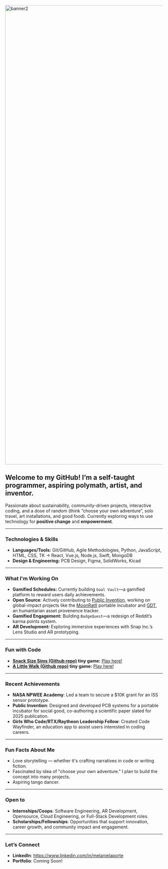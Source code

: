 <img width="1463" alt="banner2" src="https://github.com/user-attachments/assets/9047bda8-871f-4e04-946b-141c93481074">

## Welcome to my GitHub! I’m a self-taught programmer, aspiring polymath, artist, and inventor. 
Passionate about sustainability, community-driven projects, interactive coding, and a dose of random (think “choose your own adventure”, solo travel, art installations, and good food). Currently exploring ways to use technology for **positive change** and **empowerment**.

---

### Technologies & Skills  
- **Languages/Tools:** Git/GitHub, Agile Methodologies, Python, JavaScript, HTML, CSS, TK -> React, Vue.js, Node.js, Swift, MongoDB
- **Design & Engineering:** PCB Design, Figma, SolidWorks, Kicad
  
---

### What I'm Working On  
- **Gamified Schedules:** Currently building `Goal Vault`—a gamified platform to reward users daily achievements.
- **Open Source**: Actively contributing to [Public Invention](https://publicinvention.github.io/), working on global-impact projects like the [MoonRatII](https://github.com/melanielaporte/moonrat) portable incubator and [GDT](https://github.com/gosqasorg/asset-provenance-tracking), an humantarian asset provenence tracker.
- **Gamified Engagement:** Building `BadgeQuest`—a redesign of Reddit’s karma points system.  
- **AR Development:** Exploring immersive experiences with Snap Inc.’s Lens Studio and AR prototyping.

---

### Fun with Code
- **[Snack Size Sims (Github repo)](https://github.com/melanielaporte/snackSizeSims) tiny game:** [Play here!](https://codepen.io/melanielaporte/pen/KwPpyey)
- **[A Little Walk (Github repo)](https://github.com/melanielaporte/aLittleWalk) tiny game:** [Play here!](https://codepen.io/melanielaporte/pen/OPLVOON)

---

### Recent Achievements  
- **NASA NPWEE Academy**: Led a team to secure a $10K grant for an ISS sensor prototype.  
- **Public Invention**: Designed and developed PCB systems for a portable incubator for social good, co-authoring a scientific paper slated for 2025 publication.  
- **Girls Who Code/RTX/Raytheon Leadership Fellow**: Created Code Wayfinder, an education app to assist users interested in coding careers. 

---

### Fun Facts About Me  
- Love storytelling — whether it's crafting narratives in code or writing fiction.  
- Fascinated by idea of "choose your own adventure." I plan to build the concept into many projects.  
- Aspiring tango dancer.

---

### Open to  
- **Internships/Coops**: Software Engineering, AR Development, Opensource, Cloud Engineering, or Full-Stack Development roles.  
- **Scholarships/Fellowships**: Opportunities that support innovation, career growth, and community impact and engagement.

---

### Let’s Connect  
- **LinkedIn**: https://www.linkedin.com/in/melanielaporte
- **Portfolio**: Coming Soon! 
